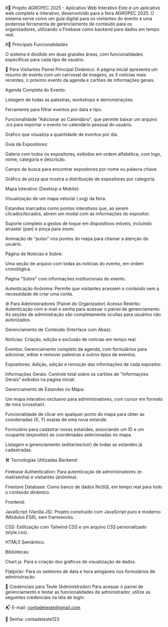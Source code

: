 #🚜 Projeto AGROPEC 2025 - Aplicativo Web Interativo
Este é um aplicativo web completo e interativo, desenvolvido para a feira AGROPEC 2025. O sistema serve como um guia digital para os visitantes do evento e uma poderosa ferramenta de gerenciamento de conteúdo para os organizadores, utilizando o Firebase como backend para dados em tempo real.

#🚀 Principais Funcionalidades

O sistema é dividido em duas grandes áreas, com funcionalidades específicas para cada tipo de usuário.

🧍 Para Visitantes
Painel Principal Dinâmico: A página inicial apresenta um resumo do evento com um carrossel de imagens, as 3 notícias mais recentes, o próximo evento da agenda e cartões de informações gerais.

Agenda Completa do Evento:

Listagem de todas as palestras, workshops e demonstrações.

Ferramenta para filtrar eventos por data e tipo.

Funcionalidade "Adicionar ao Calendário", que permite baixar um arquivo .ics para importar o evento no calendário pessoal do usuário.

Gráfico que visualiza a quantidade de eventos por dia.

Guia de Expositores:

Galeria com todos os expositores, exibidos em ordem alfabética, com logo, nome, categoria e descrição.

Campo de busca para encontrar expositores por nome ou palavra-chave.

Gráfico de pizza que mostra a distribuição de expositores por categoria.

Mapa Interativo (Desktop e Mobile):

Visualização de um mapa vetorial (.svg) da feira.

Estandes marcados como pontos interativos que, ao serem clicados/tocados, abrem um modal com as informações do expositor.

Suporte completo a gestos de toque em dispositivos móveis, incluindo arrastar (pan) e pinça para zoom.

Animação de "pulso" nos pontos do mapa para chamar a atenção do usuário.

Página de Notícias e Sobre:

Uma seção de arquivo com todas as notícias do evento, em ordem cronológica.

Página "Sobre" com informações institucionais do evento.

Autenticação Anônima: Permite que visitantes acessem o conteúdo sem a necessidade de criar uma conta.

⚙️ Para Administradores (Painel do Organizador)
Acesso Restrito: Autenticação com e-mail e senha para acessar o painel de gerenciamento. As seções de administração são completamente ocultas para usuários não autorizados.

Gerenciamento de Conteúdo (Interface com Abas):

Notícias: Criação, edição e exclusão de notícias em tempo real.

Eventos: Gerenciamento completo da agenda, com formulários para adicionar, editar e remover palestras e outros tipos de eventos.

Expositores: Adição, edição e remoção das informações de cada expositor.

Informações Gerais: Controle total sobre os cartões de "Informações Gerais" exibidos na página inicial.

Gerenciamento de Estandes no Mapa:

Um mapa interativo exclusivo para administradores, com cursor em formato de mira (crosshair).

Funcionalidade de clicar em qualquer ponto do mapa para obter as coordenadas (X, Y) exatas de uma nova estande.

Formulário para cadastrar novas estandes, associando um ID e um ocupante (expositor) às coordenadas selecionadas no mapa.

Listagem e gerenciamento (editar/excluir) de todas as estandes já cadastradas.

🛠️ Tecnologias Utilizadas
Backend:

Firebase Authentication: Para autenticação de administradores (e-mail/senha) e visitantes (anônima).

Firestore Database: Como banco de dados NoSQL em tempo real para todo o conteúdo dinâmico.

Frontend:

JavaScript (Vanilla JS): Projeto construído com JavaScript puro e moderno (Módulos ES6), sem frameworks.

CSS: Estilização com Tailwind CSS e um arquivo CSS personalizado (style.css).

HTML5 Semântico.

Bibliotecas:

Chart.js: Para a criação dos gráficos de visualização de dados.

Flatpickr: Para os seletores de data e hora amigáveis nos formulários de administração.

🔑 Credenciais para Teste (Administrador)
Para acessar o painel de gerenciamento e testar as funcionalidades de administrador, utilize as seguintes credenciais na tela de login:

📬 E-mail: contadeteste@gmail.com

🔑 Senha: contadeteste123
